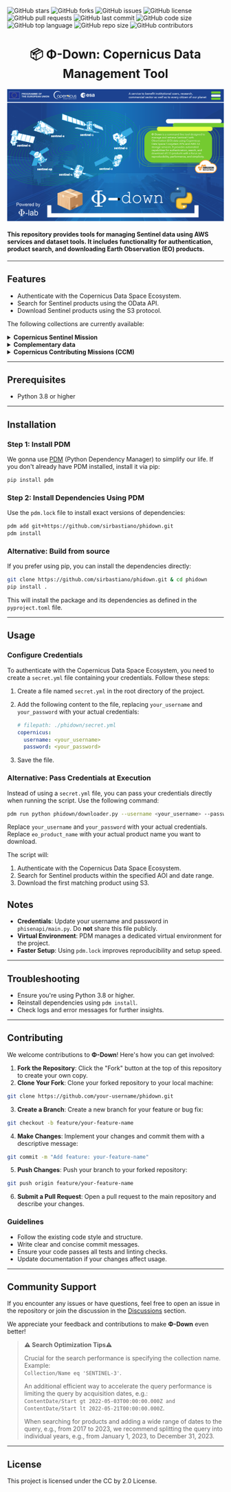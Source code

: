 ![GitHub stars](https://img.shields.io/github/stars/sirbastiano/phidown.svg)
![GitHub forks](https://img.shields.io/github/forks/sirbastiano/phidown.svg)
![GitHub issues](https://img.shields.io/github/issues/sirbastiano/phidown.svg)
![GitHub license](https://img.shields.io/github/license/sirbastiano/phidown.svg)
![GitHub pull requests](https://img.shields.io/github/issues-pr/sirbastiano/phidown.svg)
![GitHub last commit](https://img.shields.io/github/last-commit/sirbastiano/phidown.svg)
![GitHub code size](https://img.shields.io/github/languages/code-size/sirbastiano/phidown.svg)
![GitHub top language](https://img.shields.io/github/languages/top/sirbastiano/phidown.svg)
![GitHub repo size](https://img.shields.io/github/repo-size/sirbastiano/phidown.svg)
![GitHub contributors](https://img.shields.io/github/contributors/sirbastiano/phidown.svg)


<div align="center">

# 📦 **Φ**-Down: Copernicus Data Management Tool

</div>

![Phi-Down Logo](./assets/phidown_logo.png)

#### This repository provides tools for managing Sentinel data using AWS services and dataset tools. It includes functionality for authentication, product search, and downloading Earth Observation (EO) products.


---
## Features

- Authenticate with the Copernicus Data Space Ecosystem.
- Search for Sentinel products using the OData API.
- Download Sentinel products using the S3 protocol.

The following collections are currently available:

<details>
<summary><strong>Copernicus Sentinel Mission</strong></summary>

- SENTINEL-1
- SENTINEL-2
- SENTINEL-3
- SENTINEL-5P
- SENTINEL-6
- SENTINEL-1-RTC (Sentinel-1 Radiometric Terrain Corrected)

</details>

<details>
<summary><strong>Complementary data</strong></summary>

- GLOBAL-MOSAICS (Sentinel-1 and Sentinel-2 Global Mosaics)
- SMOS (Soil Moisture and Ocean Salinity)
- ENVISAT (ENVISAT- Medium Resolution Imaging Spectrometer - MERIS)
- LANDSAT-5
- LANDSAT-7
- LANDSAT-8
- COP-DEM (Copernicus DEM)
- TERRAAQUA (Terra MODIS and Aqua MODIS)
- S2GLC (S2GLC 2017)

</details>

<details>
<summary><strong>Copernicus Contributing Missions (CCM)</strong></summary>

<h4>1. Historical ESA Missions</h4>
<ul>
  <li><strong>ERS-1 / ERS-2</strong> – Radar and atmospheric data (1991–2011)</li>
  <li><strong>Envisat</strong> – Multispectral and radar data for land, ocean, and atmospheric monitoring (2002–2012)</li>
</ul>

<h4>2. ESA Earth Explorer Missions</h4>
<ul>
  <li><strong>SMOS</strong> – Soil moisture and ocean salinity measurements</li>
  <li><strong>CryoSat-2</strong> – Ice thickness and elevation monitoring</li>
</ul>

<h4>3. European National and Commercial Missions</h4>
<ul>
  <li><strong>SPOT (4/5)</strong> – High-resolution optical imagery</li>
  <li><strong>TerraSAR-X / TanDEM-X</strong> – High-resolution SAR data</li>
  <li><strong>COSMO-SkyMed</strong> – SAR imagery for various applications</li>
  <li><strong>Pléiades</strong> – Very high-resolution optical data</li>
  <li><strong>RapidEye</strong> – Multispectral imagery for vegetation monitoring</li>
  <li><strong>DMC Constellation</strong> – Disaster monitoring with optical imagery</li>
</ul>

<h4>4. International Missions</h4>
<ul>
  <li><strong>Landsat (NASA/USGS)</strong> – Long-term optical data archives</li>
  <li><strong>Radarsat-2 (Canada)</strong> – SAR data for land and marine applications</li>
  <li><strong>GOSAT (Japan)</strong> – Greenhouse gas monitoring</li>
  <li><strong>GHGSat</strong> – High-resolution greenhouse gas measurements</li>
</ul>

<h4>5. Emerging European Missions</h4>
<p>Includes nine under-contract missions to deliver multispectral, hyperspectral, thermal infrared, and atmospheric composition data. These missions will be progressively integrated as part of the Copernicus data offering.</p>
<p><a href="https://dataspace.copernicus.eu/explore-data/data-collections/copernicus-contributing-missions/missions/emerging-contributing-missions">More info</a></p>

</details>

---

## Prerequisites
- Python 3.8 or higher

---

## Installation

### Step 1: Install PDM
We gonna use [PDM](https://pdm.fming.dev/) (Python Dependency Manager) to simplify our life. 
If you don't already have PDM installed, install it via pip:
```bash
pip install pdm
```

### Step 2: Install Dependencies Using PDM
Use the `pdm.lock` file to install exact versions of dependencies:
```bash
pdm add git+https://github.com/sirbastiano/phidown.git
pdm install
```

### Alternative: Build from source
If you prefer using pip, you can install the dependencies directly:
```bash
git clone https://github.com/sirbastiano/phidown.git & cd phidown
pip install .
```

This will install the package and its dependencies as defined in the `pyproject.toml` file.

---

## Usage

### Configure Credentials

To authenticate with the Copernicus Data Space Ecosystem, you need to create a `secret.yml` file containing your credentials. Follow these steps:

1. Create a file named `secret.yml` in the root directory of the project.
2. Add the following content to the file, replacing `your_username` and `your_password` with your actual credentials:

   ```yaml
   # filepath: ./phidown/secret.yml
   copernicus:
     username: <your_username>
     password: <your_password>
   ```

3. Save the file.

### Alternative: Pass Credentials at Execution

Instead of using a `secret.yml` file, you can pass your credentials directly when running the script. Use the following command:

```bash
pdm run python phidown/downloader.py --username <your_username> --password <your_password> --eo_product_name <eo_product_name>
```

Replace `your_username` and `your_password` with your actual credentials.
Replace `eo_product_name` with your actual product name you want to download.

The script will:
1. Authenticate with the Copernicus Data Space Ecosystem.
2. Search for Sentinel products within the specified AOI and date range.
3. Download the first matching product using S3.


## Notes
- **Credentials**: Update your username and password in `phisenapi/main.py`. Do **not** share this file publicly.
- **Virtual Environment**: PDM manages a dedicated virtual environment for the project.
- **Faster Setup**: Using `pdm.lock` improves reproducibility and setup speed.

---

## Troubleshooting
- Ensure you're using Python 3.8 or higher.
- Reinstall dependencies using `pdm install`.
- Check logs and error messages for further insights.

---

## Contributing

We welcome contributions to **Φ-Down**! Here's how you can get involved:

1. **Fork the Repository**: Click the "Fork" button at the top of this repository to create your own copy.
2. **Clone Your Fork**: Clone your forked repository to your local machine:
  ```bash
  git clone https://github.com/your-username/phidown.git
  ```
3. **Create a Branch**: Create a new branch for your feature or bug fix:
  ```bash
  git checkout -b feature/your-feature-name
  ```
4. **Make Changes**: Implement your changes and commit them with a descriptive message:
  ```bash
  git commit -m "Add feature: your-feature-name"
  ```
5. **Push Changes**: Push your branch to your forked repository:
  ```bash
  git push origin feature/your-feature-name
  ```
6. **Submit a Pull Request**: Open a pull request to the main repository and describe your changes.

### Guidelines
- Follow the existing code style and structure.
- Write clear and concise commit messages.
- Ensure your code passes all tests and linting checks.
- Update documentation if your changes affect usage.

---

## Community Support

If you encounter any issues or have questions, feel free to open an issue in the repository or join the discussion in the [Discussions](https://github.com/sirbastiano/phidown/discussions) section.

We appreciate your feedback and contributions to make **Φ-Down** even better!

> **⚠️ Search Optimization Tips⚠️**  
>  
> Crucial for the search performance is specifying the collection name. Example:  
> `Collection/Name eq 'SENTINEL-3'`.  
>  
> An additional efficient way to accelerate the query performance is limiting the query by acquisition dates, e.g.:  
> `ContentDate/Start gt 2022-05-03T00:00:00.000Z and ContentDate/Start lt 2022-05-21T00:00:00.000Z`.  
>  
> When searching for products and adding a wide range of dates to the query, e.g., from 2017 to 2023, we recommend splitting the query into individual years, e.g., from January 1, 2023, to December 31, 2023.

---

## License
This project is licensed under the CC by 2.0 License.